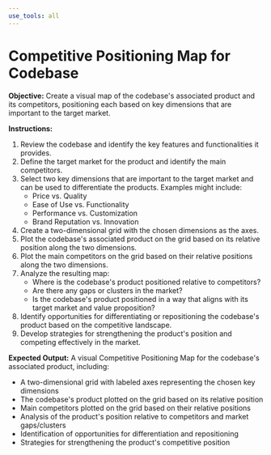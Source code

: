 ```yaml
---
use_tools: all
---
```

# Competitive Positioning Map for Codebase

**Objective:** Create a visual map of the codebase's associated product and its competitors, positioning each based on key dimensions that are important to the target market.

**Instructions:**

1. Review the codebase and identify the key features and functionalities it provides.
2. Define the target market for the product and identify the main competitors.
3. Select two key dimensions that are important to the target market and can be used to differentiate the products. Examples might include:
   - Price vs. Quality
   - Ease of Use vs. Functionality
   - Performance vs. Customization
   - Brand Reputation vs. Innovation
4. Create a two-dimensional grid with the chosen dimensions as the axes.
5. Plot the codebase's associated product on the grid based on its relative position along the two dimensions.
6. Plot the main competitors on the grid based on their relative positions along the two dimensions.
7. Analyze the resulting map:
   - Where is the codebase's product positioned relative to competitors?
   - Are there any gaps or clusters in the market?
   - Is the codebase's product positioned in a way that aligns with its target market and value proposition?
8. Identify opportunities for differentiating or repositioning the codebase's product based on the competitive landscape.
9. Develop strategies for strengthening the product's position and competing effectively in the market.

**Expected Output:** A visual Competitive Positioning Map for the codebase's associated product, including:
- A two-dimensional grid with labeled axes representing the chosen key dimensions
- The codebase's product plotted on the grid based on its relative position
- Main competitors plotted on the grid based on their relative positions
- Analysis of the product's position relative to competitors and market gaps/clusters
- Identification of opportunities for differentiation and repositioning
- Strategies for strengthening the product's competitive position
